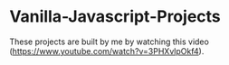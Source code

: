 # Vanilla-Javascript-Projects
These projects are built by me by watching this video (https://www.youtube.com/watch?v=3PHXvlpOkf4).
